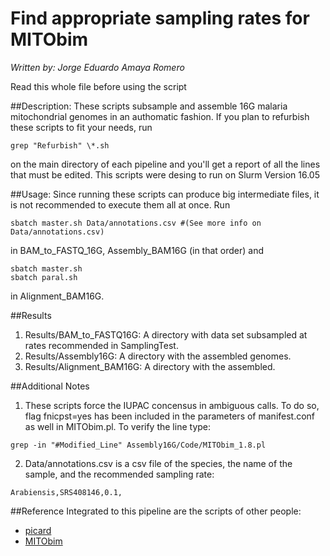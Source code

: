 # Find appropriate sampling rates for MITObim 
*Written by: Jorge Eduardo Amaya Romero*

Read this whole file before using the script

##Description: 
These scripts subsample and assemble 16G malaria mitochondrial genomes in an authomatic fashion. If you plan to refurbish these scripts to fit your needs, run 
```
grep "Refurbish" \*.sh
```
on the main directory of each pipeline and you'll get a report of all the lines that must be edited. This scripts were desing to run on Slurm Version 16.05

##Usage:
Since running these scripts can produce big intermediate files, it is not recommended to execute them all at once. Run

```
sbatch master.sh Data/annotations.csv #(See more info on Data/annotations.csv)
```
in BAM\_to\_FASTQ\_16G, Assembly\_BAM16G (in that order) and 

```
sbatch master.sh
sbatch paral.sh
```
in Alignment\_BAM16G.

##Results

1. Results/BAM\_to\_FASTQ16G: A directory with data set subsampled at rates recommended in SamplingTest.
2. Results/Assembly16G: A directory with the assembled genomes.
3. Results/Alignment\_BAM16G: A directory with the assembled.

##Additional Notes
1. These scripts force the IUPAC concensus in ambiguous calls. To do so, flag fnicpst=yes has been included in the parameters of manifest.conf as well in MITObim.pl. To verify the line type:

```
grep -in "#Modified_Line" Assembly16G/Code/MITObim_1.8.pl
```

2. Data/annotations.csv is a csv file of the species, the name of the sample, and the recommended sampling rate:

```
Arabiensis,SRS408146,0.1,
```

##Reference
Integrated to this pipeline are the scripts of other people:

* [picard](https://github.com/broadinstitute/picard)
* [MITObim](https://github.com/chrishah/MITObim)
